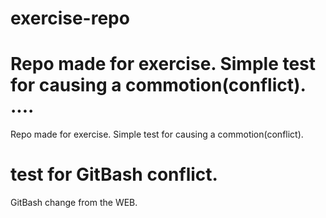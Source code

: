 # exercise-repo

Repo made for exercise. Simple test for causing a commotion(conflict).
....
=======
Repo made for exercise.
Simple test for causing a commotion(conflict).


test for GitBash conflict.
=======
GitBash change from the WEB.

